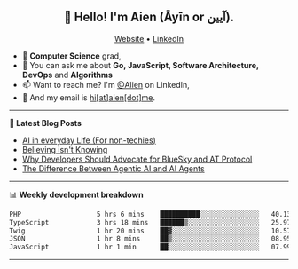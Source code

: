<h2 align="center">👋 Hello! I'm Aien (Āyīn or آیین).</h2>
<p align="center">
  <a href="https://www.aien.me">Website</a> •
  <a href="https://www.linkedin.com/in/aiensaidi/">LinkedIn</a>
</p>


- 🌱 **Computer Science** grad,
- 💬 You can ask me about **Go, JavaScript, Software Architecture, DevOps** and **Algorithms**
- 📫 Want to reach me? I'm [@Alien](https://www.linkedin.com/in/aiensaidi/) on LinkedIn,
- 📧 And my email is [hi[at]aien[dot]me](mailto:hi@aien.me).

-------

**📝 Latest Blog Posts**

<!-- BLOG-POST-LIST:START -->
- [AI in everyday Life (For non-techies)](https://aien.me/ai-in-everyday-life-for-non-techies/)
- [Believing isn't Knowing](https://aien.me/believing-isnt-knowing/)
- [Why Developers Should Advocate for BlueSky and AT Protocol](https://aien.me/why-developers-should-advocate-for-bluesky-and-at-protocol/)
- [The Difference Between Agentic AI and AI Agents](https://aien.me/the-difference-between-agentic-ai-and-ai-agents/)
<!-- BLOG-POST-LIST:END -->

-------

📊 **Weekly development breakdown**
<!--START_SECTION:waka-->

```txt
PHP                   5 hrs 6 mins    ██████████░░░░░░░░░░░░░░░   40.13 %
TypeScript            3 hrs 18 mins   ██████▒░░░░░░░░░░░░░░░░░░   25.97 %
Twig                  1 hr 20 mins    ██▓░░░░░░░░░░░░░░░░░░░░░░   10.57 %
JSON                  1 hr 8 mins     ██▒░░░░░░░░░░░░░░░░░░░░░░   08.95 %
JavaScript            1 hr 1 min      ██░░░░░░░░░░░░░░░░░░░░░░░   07.99 %
```

<!--END_SECTION:waka-->

-------
